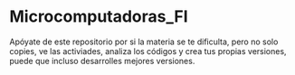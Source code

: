 # Microcomputadoras_FI
Apóyate de este repositorio por si la materia se te dificulta, pero no solo copies, ve las activiades, analiza los códigos y crea tus propias versiones, puede que incluso desarrolles mejores versiones.
